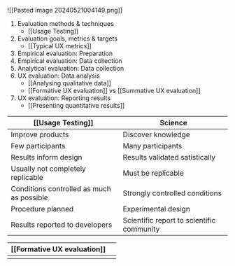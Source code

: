 ![[Pasted image 20240521004149.png]]
1. Evaluation methods & techniques
	 - [[Usage Testing]]
2. Evaluation goals, metrics & targets
	- [[Typical UX metrics]]
3. Empirical evaluation: Preparation
4. Empirical evaluation: Data collection
5. Analytical evaluation: Data collection
6. UX evaluation: Data analysis
	- [[Analysing qualitative data]]
	- [[Formative UX evaluation]] vs [[Summative UX evaluation]]
7. UX evaluation: Reporting results
	- [[Presenting quantitative results]]

| [[Usage Testing]]                         | Science                                   |
| ----------------------------------------- | ----------------------------------------- |
| Improve products                          | Discover knowledge                        |
| Few participants                          | Many participants                         |
| Results inform design                     | Results validated satistically            |
| Usually not completely replicable         | Must be replicable                        |
| Conditions controlled as much as possible | Strongly controlled conditions            |
| Procedure planned                         | Experimental design                       |
| Results reported to developers            | Scientific report to scientific community |

| [[Formative UX evaluation]] |     |
| --------------------------- | --- |
|                             |     |
